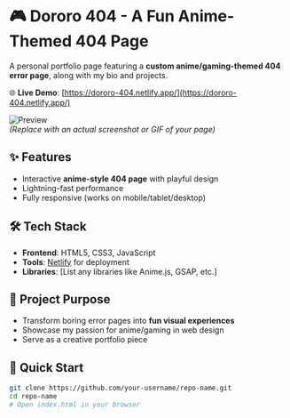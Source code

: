 # 🎮 Dororo 404 - A Fun Anime-Themed 404 Page

A personal portfolio page featuring a **custom anime/gaming-themed 404 error page**, along with my bio and projects.

🌐 **Live Demo**: [https://dororo-404.netlify.app/](https://dororo-404.netlify.app/)  

![Preview](https://via.placeholder.com/800x400?text=Dororo+404+Preview)  
*(Replace with an actual screenshot or GIF of your page)*

## ✨ Features
- Interactive **anime-style 404 page** with playful design
- Lightning-fast performance
- Fully responsive (works on mobile/tablet/desktop)

## 🛠 Tech Stack
- **Frontend**: HTML5, CSS3, JavaScript
- **Tools**: [Netlify](https://www.netlify.com/) for deployment
- **Libraries**: [List any libraries like Anime.js, GSAP, etc.]

## 🎯 Project Purpose
- Transform boring error pages into **fun visual experiences**
- Showcase my passion for anime/gaming in web design
- Serve as a creative portfolio piece

## 🚀 Quick Start
```bash
git clone https://github.com/your-username/repo-name.git
cd repo-name
# Open index.html in your browser